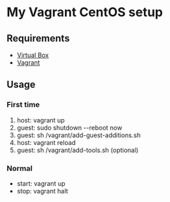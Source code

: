 # My Vagrant CentOS setup

## Requirements

* [Virtual Box](https://www.virtualbox.org/)
* [Vagrant](https://www.vagrantup.com/docs/installation/)

## Usage

### First time

1. host: vagrant up
2. guest: sudo shutdown --reboot now
3. guest: sh /vagrant/add-guest-additions.sh
4. host: vagrant reload
5. guest: sh /vagrant/add-tools.sh (optional)

### Normal

* start: vagrant up
* stop: vagrant halt

